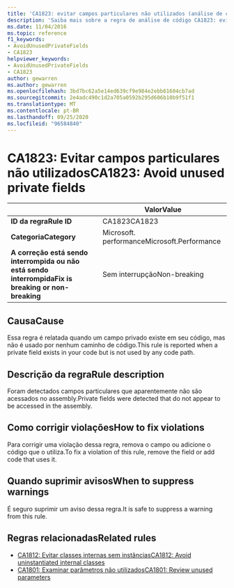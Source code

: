 ```yaml
---
title: 'CA1823: evitar campos particulares não utilizados (análise de código)'
description: 'Saiba mais sobre a regra de análise de código CA1823: evitar campos particulares não utilizados'
ms.date: 11/04/2016
ms.topic: reference
f1_keywords:
- AvoidUnusedPrivateFields
- CA1823
helpviewer_keywords:
- AvoidUnusedPrivateFields
- CA1823
author: gewarren
ms.author: gewarren
ms.openlocfilehash: 3bd7bc62a5e14ed639cf9e984e2ebb61604cb7ad
ms.sourcegitcommit: 2e4adc490c1d2a705a0592b295d606b10b9f51f1
ms.translationtype: MT
ms.contentlocale: pt-BR
ms.lasthandoff: 09/25/2020
ms.locfileid: "96584840"
---
```

# <a name="ca1823-avoid-unused-private-fields"></a><span data-ttu-id="13910-103">CA1823: Evitar campos particulares não utilizados</span><span class="sxs-lookup"><span data-stu-id="13910-103">CA1823: Avoid unused private fields</span></span>

| | <span data-ttu-id="13910-104">Valor</span><span class="sxs-lookup"><span data-stu-id="13910-104">Value</span></span> |
|-|-|
| <span data-ttu-id="13910-105">**ID da regra**</span><span class="sxs-lookup"><span data-stu-id="13910-105">**Rule ID**</span></span> |<span data-ttu-id="13910-106">CA1823</span><span class="sxs-lookup"><span data-stu-id="13910-106">CA1823</span></span>|
| <span data-ttu-id="13910-107">**Categoria**</span><span class="sxs-lookup"><span data-stu-id="13910-107">**Category**</span></span> |<span data-ttu-id="13910-108">Microsoft. performance</span><span class="sxs-lookup"><span data-stu-id="13910-108">Microsoft.Performance</span></span>|
| <span data-ttu-id="13910-109">**A correção está sendo interrompida ou não está sendo interrompida**</span><span class="sxs-lookup"><span data-stu-id="13910-109">**Fix is breaking or non-breaking**</span></span> |<span data-ttu-id="13910-110">Sem interrupção</span><span class="sxs-lookup"><span data-stu-id="13910-110">Non-breaking</span></span>|

## <a name="cause"></a><span data-ttu-id="13910-111">Causa</span><span class="sxs-lookup"><span data-stu-id="13910-111">Cause</span></span>

<span data-ttu-id="13910-112">Essa regra é relatada quando um campo privado existe em seu código, mas não é usado por nenhum caminho de código.</span><span class="sxs-lookup"><span data-stu-id="13910-112">This rule is reported when a private field exists in your code but is not used by any code path.</span></span>

## <a name="rule-description"></a><span data-ttu-id="13910-113">Descrição da regra</span><span class="sxs-lookup"><span data-stu-id="13910-113">Rule description</span></span>

<span data-ttu-id="13910-114">Foram detectados campos particulares que aparentemente não são acessados no assembly.</span><span class="sxs-lookup"><span data-stu-id="13910-114">Private fields were detected that do not appear to be accessed in the assembly.</span></span>

## <a name="how-to-fix-violations"></a><span data-ttu-id="13910-115">Como corrigir violações</span><span class="sxs-lookup"><span data-stu-id="13910-115">How to fix violations</span></span>

<span data-ttu-id="13910-116">Para corrigir uma violação dessa regra, remova o campo ou adicione o código que o utiliza.</span><span class="sxs-lookup"><span data-stu-id="13910-116">To fix a violation of this rule, remove the field or add code that uses it.</span></span>

## <a name="when-to-suppress-warnings"></a><span data-ttu-id="13910-117">Quando suprimir avisos</span><span class="sxs-lookup"><span data-stu-id="13910-117">When to suppress warnings</span></span>

<span data-ttu-id="13910-118">É seguro suprimir um aviso dessa regra.</span><span class="sxs-lookup"><span data-stu-id="13910-118">It is safe to suppress a warning from this rule.</span></span>

## <a name="related-rules"></a><span data-ttu-id="13910-119">Regras relacionadas</span><span class="sxs-lookup"><span data-stu-id="13910-119">Related rules</span></span>

- [<span data-ttu-id="13910-120">CA1812: Evitar classes internas sem instâncias</span><span class="sxs-lookup"><span data-stu-id="13910-120">CA1812: Avoid uninstantiated internal classes</span></span>](ca1812.md)
- [<span data-ttu-id="13910-121">CA1801: Examinar parâmetros não utilizados</span><span class="sxs-lookup"><span data-stu-id="13910-121">CA1801: Review unused parameters</span></span>](ca1801.md)
